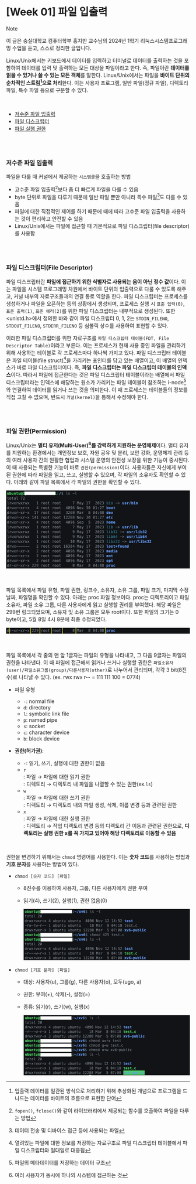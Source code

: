 # [Week 01] 파일 입출력

> [!note]  
> 이 글은 숭실대학교 컴퓨터학부 홍지만 교수님의 2024년 1학기 리눅스시스템프로그래밍 수업을 듣고, 스스로 정리한 글입니다.

Linux/Unix에서는 키보드에서 데이터를 입력하고 터미널로 데이터를 출력하는 것을 포함하여 데이터를 입력 및 출력하는 모든 대상을 파일이라고 한다. 즉, 파일이란 **데이터를 읽을 수 있거나 쓸 수 있는 모든 객체**를 말한다. Linux/Unix에서는 파일을 **바이트 단위의 순차적인 스트림[^1]으로 처리**한다. 이는 사용자 프로그램, 일반 파일(정규 파일), 디렉토리 파일, 특수 파일 등으로 구분할 수 있다.

[^1]: 입출력 데이터를 일관된 방식으로 처리하기 위해 추상화된 개념으로 프로그램을 드나드는 데이터를 바이트의 흐름으로 표현한 단어

<br>

- [저수준 파일 입출력](#저수준-파일-입출력)
- [파일 디스크립터](#파일-디스크립터file-descriptor)
- [파일 실행 권한](#파일-실행-권한permission)

<br><br>

### 저수준 파일 입출력

파일을 다룰 때 커널에서 제공하는 `시스템콜`을 호출하는 방법

- 고수준 파일 입출력[^2]보다 좀 더 빠르게 파일을 다룰 수 있음
- byte 단위로 파일을 다루기 때문에 일반 파일 뿐만 아니라 특수 파일[^3]도 다를 수 있음
- 파일에 대한 직접적인 제어를 하기 때문에 때에 따라 고수준 파일 입출력을 사용하는 것이 편리하고 안전할 수 있음
- Linux/Unix에서는 파일에 접근할 때 기본적으로 파일 디스크립터(file descriptor)를 사용함

[^2]: `fopen()`, `fclose()`와 같이 라이브러리에서 제공되는 함수를 호출하여 파일을 다루는 방법  
[^3]: 데이터 전송 및 디바이스 접근 등에 사용되는 파일

<br><br>

### 파일 디스크립터(File Descriptor)

파일 디스크립터란 **파일에 접근하기 위한 식별자로 사용되는 음이 아닌 정수 값**이다. 이는 파일을 시스템 프로그래밍 차원에서 바이트 단위의 입출력으로 다룰 수 있도록 해주고, 커널 내부의 자료구조들과의 연결 통로 역할을 한다. 파일 디스크립터는 프로세스를 생성하거나 파일을 오픈하는 등의 상황에서 생성되며, 프로세스 실행 시 `표준 입력(0)`, `표준 출력(1)`, `표준 에러(2)`를 위한 파일 디스크립터는 내부적으로 생성된다. 또한 <unistd.h>에서 정의한 바와 같이 파일 디스크립터 0, 1, 2는 `STDIN_FILENO`, `STDOUT_FILENO`, `STDERR_FILENO` 등 심볼릭 상수를 사용하여 표현할 수 있다.

이러한 파일 디스크립터를 위한 자료구조를 `파일 디스크립터 테이블(FDT, File Descriptor Table)`이라고 부른다. 이는 프로세스가 현재 사용 중인 파일을 관리하기 위해 사용하는 테이블로 각 프로세스마다 하나씩 가지고 있다. 파일 디스크립터 테이블은 파일 테이블(file struct)[^4]을 가리키는 포인터를 담고 있는 배열이고, 이 배열의 인덱스가 바로 파일 디스크립터이다. 즉, **파일 디스크립터는 파일 디스크립터 테이블의 인덱스**이다. 따라서 파일에 접근한다는 것은 파일 디스크립터 테이블이라는 배열에서 파일 디스크립터라는 인덱스에 해당하는 원소가 가리키는 파일 테이블이 참조하는 i-node[^5]와 연결하여 데이터를 읽거나 쓰는 것을 의미한다. 이 때 프로세스는 테이블들의 정보를 직접 고칠 수 없으며, 반드시 `커널(kernel)`을 통해서 수정해야 한다.

[^4]: 열려있는 파일에 대한 정보를 저장하는 자료구조로 파일 디스크립터 테이블에서 파일 디스크립터와 일대일로 대응됨  
[^5]: 파일의 메타데이터를 저장하는 데이터 구조

<br><br>

### 파일 권한(Permission)

Linux/Unix는 **멀티 유저(Multi-User)[^6]를 강력하게 지원하는 운영체제**이다. 멀티 유저를 지원하는 환경에서는 개인정보 보호, 자원 공유 및 분리, 보안 강화, 운영체계 관리 등의 여러 사용자 간의 원활한 협업과 시스템 운영의 안전성 보장을 위한 기능이 중시된다. 이 때 사용되는 특별한 기능이 바로 `권한(permission)`이다. 사용자들은 자신에게 부여된 권한에 따라 파일을 읽고, 쓰고, 실행할 수 있으며, 각 파일의 소유자도 확인할 수 있다. 아래와 같이 파일 목록에서 각 파일의 권한을 확인할 수 있다. 

![img](./img/permission1.png)

<br>

파일 목록에서 파일 유형, 파일 권한, 링크수, 소유자, 소유 그룹, 파일 크기, 마지막 수정 날짜, 파일명을 확인할 수 있다. 아래는 proc 파일 정보이다. proc는 디렉토리이고 파일 소유자, 파일 소유 그룹, 다른 사용자에게 읽고 실행할 권리를 부여했다. 해당 파일은 299번 링크되었으며, 소유자 및 소유 그룹은 모두 root이다. 또한 파일의 크기는 0 byte이고, 5월 8일 4시 8분에 최종 수정되었다.

![img](./img/permission2.png)

<br>

파일 목록에서 각 줄의 맨 앞 1글자는 파일의 유형을 나타내고, 그 다음 9글자는 파일의 권한을 나타낸다. 이 때 파일에 접근해서 읽거나 쓰거나 실행할 권한은 `파일소유자(user)/파일소유그룹(group)/다른사용자(other)`로 나누어서 관리되며, 각각 3 bit(8진수)로 나타낼 수 있다. (ex. rwx rwx r-- = 111 111 100 = 0774)

- 파일 유형
    - `-`: normal file
    - `d`: directory
    - `l`: symbolic link file
    - `p`: named pipe
    - `s`: socket
    - `c`: character device
    - `b`: block device

- **권한(허가권)**: 
    - `-`: 읽기, 쓰기, 실행에 대한 권한이 없음
    - `r`  
        : 파일 → 파일에 대한 읽기 권한  
        : 디렉토리 → 디렉토리 내 파일을 나열할 수 있는 권한(ex.`ls`)
    - `w`  
        : 파일 → 파일에 대한 쓰기 권한  
        : 디렉토리 → 디렉토리 내의 파일 생성, 삭제, 이름 변경 등과 관련된 권한
    - `x`  
        : 파일 → 파일에 대한 실행 권한  
        : 디렉토리 → 작업 디렉토리 변경 등의 디렉토리 간 이동과 관련된 권한으로, **디렉토리는 실행 권한 x를 꼭 가지고 있어야 해당 디렉토리로 이동할 수 있음**

<br>

권한을 변경하기 위해서는 `chmod` 명령어를 사용한다. 이는 **숫자 코드**를 사용하는 방법과 **기호 문자**를 사용하는 방법이 있다.

- `chmod [숫자 코드] [파일]`

    - 8진수를 이용하여 사용자, 그룹, 다른 사용자에게 권한 부여
    - 읽기(4), 쓰기(2), 실행(1), 권한 없음(0)

        ![img](./img/permission3.png)

- `chmod [기호 문자] [파일]`

    - 대상: 사용자(u), 그룹(g), 다른 사용자(o), 모두(ugo, a)
    - 권한: 부여(+), 삭제(-), 설정(=)
    - 종류: 읽기(r), 쓰기(w), 실행(x)

        ![img](./img/permission4.png)

[^6]: 여러 사용자가 동시에 하나의 시스템에 접근하는 것